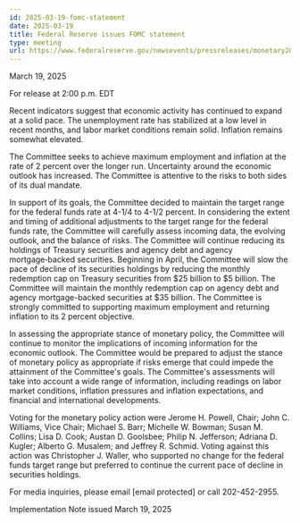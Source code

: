 ```yaml
---
id: 2025-03-19-fomc-statement
date: 2025-03-19
title: Federal Reserve issues FOMC statement
type: meeting
url: https://www.federalreserve.gov/newsevents/pressreleases/monetary20250319a.htm
---
```


March 19, 2025

For release at 2:00 p.m. EDT

Recent indicators suggest that economic activity has continued to expand at a solid pace. The unemployment rate has stabilized at a low level in recent months, and labor market conditions remain solid. Inflation remains somewhat elevated.

The Committee seeks to achieve maximum employment and inflation at the rate of 2 percent over the longer run. Uncertainty around the economic outlook has increased. The Committee is attentive to the risks to both sides of its dual mandate.

In support of its goals, the Committee decided to maintain the target range for the federal funds rate at 4-1/4 to 4-1/2 percent. In considering the extent and timing of additional adjustments to the target range for the federal funds rate, the Committee will carefully assess incoming data, the evolving outlook, and the balance of risks. The Committee will continue reducing its holdings of Treasury securities and agency debt and agency mortgage‑backed securities. Beginning in April, the Committee will slow the pace of decline of its securities holdings by reducing the monthly redemption cap on Treasury securities from $25 billion to $5 billion. The Committee will maintain the monthly redemption cap on agency debt and agency mortgage-backed securities at $35 billion. The Committee is strongly committed to supporting maximum employment and returning inflation to its 2 percent objective.

In assessing the appropriate stance of monetary policy, the Committee will continue to monitor the implications of incoming information for the economic outlook. The Committee would be prepared to adjust the stance of monetary policy as appropriate if risks emerge that could impede the attainment of the Committee's goals. The Committee's assessments will take into account a wide range of information, including readings on labor market conditions, inflation pressures and inflation expectations, and financial and international developments.

Voting for the monetary policy action were Jerome H. Powell, Chair; John C. Williams, Vice Chair; Michael S. Barr; Michelle W. Bowman; Susan M. Collins; Lisa D. Cook; Austan D. Goolsbee; Philip N. Jefferson; Adriana D. Kugler; Alberto G. Musalem; and Jeffrey R. Schmid. Voting against this action was Christopher J. Waller, who supported no change for the federal funds target range but preferred to continue the current pace of decline in securities holdings.

For media inquiries, please email [email protected] or call 202-452-2955.

Implementation Note issued March 19, 2025